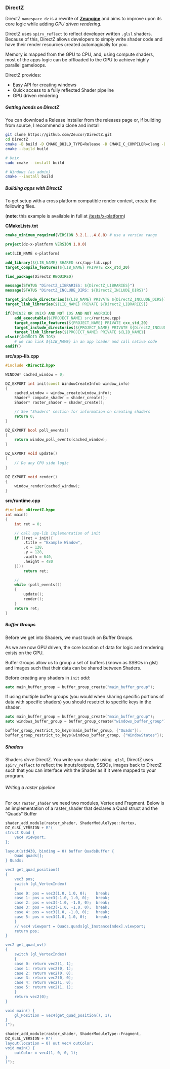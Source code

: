 ### DirectZ

DirectZ `namespace dz` is a rewrite of **[Zeungine](https://github.com/Zeucor/Zeungine)** and aims to improve upon its core logic while adding *GPU driven rendering*.

DirectZ uses `spirv_reflect` to reflect developer written `.glsl` shaders. Because of this, DirectZ allows developers to simply write shader code and have their render resources created automagically for you.

Memory is mapped from the GPU to CPU, and, using compute shaders, most of the apps logic can be offloaded to the GPU to achieve highly parallel gameloops.

DirectZ provides:

- Easy API for creating windows
- Quick access to a fully reflected Shader pipeline
- GPU driven rendering

##### Getting hands on DirectZ

You can download a Release installer from the releases page or, if building from source, I recommend a clone and install

```bash
git clone https://github.com/Zeucor/DirectZ.git
cd DirectZ
cmake -B build -D CMAKE_BUILD_TYPE=Release -D CMAKE_C_COMPILER=clang -D CMAKE_CXX_COMPILER=clang++
cmake --build build

# Unix
sudo cmake --install build

# Windows (as admin)
cmake --install build
```

##### Building apps with DirectZ

To get setup with a cross platform compatible render context, create the following files.

(**note**: this example is available in full at [/tests/x-platform](/tests/x-platform))

**CMakeLists.txt**

```cmake
cmake_minimum_required(VERSION 3.2.1...4.8.8) # use a version range

project(dz-x-platform VERSION 1.0.0)

set(LIB_NAME x-platform)

add_library(${LIB_NAME} SHARED src/app-lib.cpp)
target_compile_features(${LIB_NAME} PRIVATE cxx_std_20)

find_package(DirectZ REQUIRED)

message(STATUS "DirectZ_LIBRARIES: ${DirectZ_LIBRARIES}")
message(STATUS "DirectZ_INCLUDE_DIRS: ${DirectZ_INCLUDE_DIRS}")

target_include_directories(${LIB_NAME} PRIVATE ${DirectZ_INCLUDE_DIRS})
target_link_libraries(${LIB_NAME} PRIVATE ${DirectZ_LIBRARIES})

if((WIN32 OR UNIX) AND NOT IOS AND NOT ANDROID)
    add_executable(${PROJECT_NAME} src/runtime.cpp)
    target_compile_features(${PROJECT_NAME} PRIVATE cxx_std_20)
    target_include_directories(${PROJECT_NAME} PRIVATE ${DirectZ_INCLUDE_DIRS})
    target_link_libraries(${PROJECT_NAME} PRIVATE ${LIB_NAME})
elseif(ANDROID OR IOS)
    # we can link ${LIB_NAME} in an app loader and call native code
endif()
```

**src/app-lib.cpp**

```cpp
#include <DirectZ.hpp>

WINDOW* cached_window = 0;

DZ_EXPORT int init(const WindowCreateInfo& window_info)
{
    cached_window = window_create(window_info);
    Shader* compute_shader = shader_create();
    Shader* raster_shader = shader_create();

    // See "Shaders" section for information on creating shaders
    return 0;
}

DZ_EXPORT bool poll_events()
{
    return window_poll_events(cached_window);
}

DZ_EXPORT void update()
{
    // Do any CPU side logic
}

DZ_EXPORT void render()
{
    window_render(cached_window);
}
```

**src/runtime.cpp**
```cpp
#include <DirectZ.hpp>
int main()
{
    int ret = 0;

    // call app-lib implementation of init
    if ((ret = init({
        .title = "Example Window",
        .x = 128,
        .y = 128,
        .width = 640,
        .height = 480
    })))
        return ret;

    //
    while (poll_events())
    {
        update();
        render();
    }
    return ret;
}

```

##### Buffer Groups

Before we get into Shaders, we must touch on Buffer Groups.

As we are now GPU driven, the core location of data for logic and rendering exists on the GPU.

Buffer Groups allow us to group a set of buffers (known as SSBOs in glsl) and images such that their data can be shared between Shaders. 

Before creating any shaders in `init` *add*:

```cpp
auto main_buffer_group = buffer_group_create("main_buffer_group");
```

If using multiple buffer groups (you would when sharing specific portions of data with specific shaders) you should resetrict to specific keys in the shader.

```cpp
auto main_buffer_group = buffer_group_create("main_buffer_group");
auto windows_buffer_group = buffer_group_create("windows_buffer_group");

buffer_group_restrict_to_keys(main_buffer_group, {"Quads"});
buffer_group_restrict_to_keys(windows_buffer_group, {"WindowStates"});
```

##### Shaders

Shaders *drive* DirectZ. You write your shader using `.glsl`, DirectZ uses `spirv_reflect` to reflect the inputs/outputs, SSBOs, images back to DirectZ such that you can interface with the Shader as if it were mapped to your program.

###### Writing a raster pipeline

For our `raster_shader` we need two modules, Vertex and Fragment. Below is an implementation of a raster_shader that declares a Quad struct and the "Quads" Buffer

```cpp
shader_add_module(raster_shader, ShaderModuleType::Vertex,
DZ_GLSL_VERSION + R"(
struct Quad {
    vec4 viewport;
};

layout(std430, binding = 0) buffer QuadsBuffer {
    Quad quads[];
} Quads;

vec3 get_quad_position()
{
    vec3 pos;
    switch (gl_VertexIndex)
    {
    case 0: pos = vec3(1.0, 1.0, 0);    break;
    case 1: pos = vec3(-1.0, 1.0, 0);   break;
    case 2: pos = vec3(-1.0, -1.0, 0);  break;
    case 3: pos = vec3(-1.0, -1.0, 0);  break;
    case 4: pos = vec3(1.0, -1.0, 0);   break;
    case 5: pos = vec3(1.0, 1.0, 0);    break;
    }
    // vec4 viewport = Quads.quads[gl_InstanceIndex].viewport;
    return pos;
}

vec2 get_quad_uv()
{
    switch (gl_VertexIndex)
    {
    case 0: return vec2(1, 1);
    case 1: return vec2(0, 1);
    case 2: return vec2(0, 0);
    case 3: return vec2(0, 0);
    case 4: return vec2(1, 0);
    case 5: return vec2(1, 1);
    }
    return vec2(0);
}

void main() {
    gl_Position = vec4(get_quad_position(), 1);
}
)");

shader_add_module(raster_shader, ShaderModuleType::Fragment,
DZ_GLSL_VERSION + R"(
layout(location = 0) out vec4 outColor;
void main() {
    outColor = vec4(1, 0, 0, 1);
}
)");
```